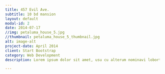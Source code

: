 ```yaml
---
title: 457 Evil Ave.
subtitle: 10 bd mansion
layout: default
modal-id: 2
date: 2014-07-17
//img: petaluma_house_5.jpg
//thumbnail: petaluma_house_5_thumbnail.jpg
alt: image-alt
project-date: April 2014
client: Start Bootstrap
category: Web Development
description: Lorem ipsum dolor sit amet, usu cu alterum nominavi lobortis. At duo novum diceret. Tantas apeirian vix et, usu sanctus postulant inciderint ut, populo diceret necessitatibus in vim. Cu eum dicam feugiat noluisse.

---
```

